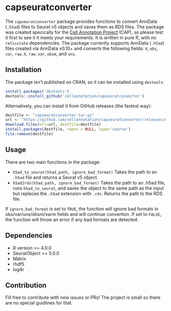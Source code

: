# capseuratconverter

The `capseuratconverter` package provides functions to convert AnnData (`.h5ad`) files to Seurat v5 objects and saves them as RDS files. The package was created specically for the [Cell Annotation Project](https://celltype.info/) (CAP), so please test it first to see it it meets your requirements. It is written in pure R, with no `reticulate` dependencies. The package currently supports AnnData (`.h5ad`) files created via AnnData v0.10+ and converts the following fields: `X`, `obs`, `var`, `raw.X`, `raw.var`, `obsm`, and `uns`.

## Installation

The package isn't published on CRAN, so it can be installed using `devtools`:

```R
install.packages('devtools')
devtools::install_github('cellannotation/capseuratconverter')
```

Alternatively, you can install it from GitHub releases (the fastest way):

```R
destfile <- "capseuratconverter.tar.gz"
url <- "https://github.com/cellannotation/capseuratconverter/releases/download/v0.6/capseuratconverter_0.6.tar.gz"
download.files(url=url, destfile=destfile)
install.packages(destfile, repos = NULL, type='source')
file.remove(destfile)
```

## Usage

There are two main functions in the package: 
- `h5ad_to_seurat(h5ad_path, ignore_bad_format)` Takes the path to an `.h5ad` file and returns a Seurat v5 object.
- `h5ad2rds(h5ad_path, ignore_bad_format)` Takes the path to an .h5ad file, runs `h5ad_to_seurat`, and saves the object to the same path as the input but replaces the `.h5ad` extension with `.rds`. Returns the path to the RDS file.

If `ignore_bad_format` is set to `TRUE`, the function will ignore bad formats in obs/var/uns/obsm/varm fields and will continue convertion. If set to `FALSE`, the function will throw an error if any bad formats are detected.

## Dependencies

- R version >= 4.0.0
- SeuratObject >= 5.0.0
- Matrix
- rhdf5
- log4r

## Contribution

Fill free to contribute with new issues or PRs! The project is small so there are no special guidlines for that.
